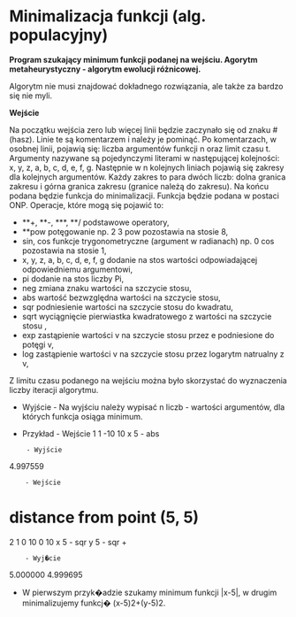 # Minimalizacja funkcji (alg. populacyjny)

**Program szukający minimum funkcji podanej na wejściu. Agorytm metaheurystyczny - algorytm ewolucji różnicowej.**

Algorytm nie musi znajdować dokładnego rozwiązania, ale także za bardzo się nie myli.


**Wejście**

Na początku wejścia zero lub więcej linii będzie zaczynało się od znaku # (hasz). Linie te są komentarzem i należy je pominąć. 
Po komentarzach, w osobnej linii, pojawią się: liczba argumentów funkcji n oraz limit czasu t. Argumenty nazywane są pojedynczymi literami w następującej kolejności: x, y, z, a, b, c, d, e, f, g.
Następnie w n kolejnych liniach pojawią się zakresy dla kolejnych argumentów. Każdy zakres to para dwóch liczb: dolna granica zakresu i górna granica zakresu (granice należą do zakresu). 
Na końcu podana będzie funkcja do minimalizacji. Funkcja będzie podana w postaci ONP. Operacje, które mogą się pojawić to:
* **+, **-, **\*, **/ podstawowe operatory,
* **pow potęgowanie np. 2 3 pow pozostawia na stosie 8,
* sin, cos funkcje trygonometryczne (argument w radianach) np. 0 cos pozostawia na stosie 1,
* x, y, z, a, b, c, d, e, f, g dodanie na stos wartości odpowiadającej odpowiedniemu argumentowi,
* pi dodanie na stos liczby Pi,
* neg  zmiana znaku wartości na szczycie stosu,
* abs wartość bezwzględna wartości na szczycie stosu,
* sqr podniesienie wartości na szczycie stosu do kwadratu,
* sqrt wyciągnięcie pierwiastka kwadratowego z wartości na szczycie stosu ,
* exp zastąpienie wartości v na szczycie stosu przez e podniesione do potęgi v,
* log zastąpienie wartości v na szczycie stosu przez logarytm natrualny z v,

Z limitu czasu podanego na wejściu można było skorzystać do wyznaczenia liczby iteracji algorytmu.
- Wyjście
        - Na wyjściu należy wypisać n liczb - wartości argumentów, dla których funkcja osiąga minimum.
    
 - Przykład
        - Wejście
1 1
-10 10
x 5 - abs

        - Wyjście
4.997559

        - Wejście
# distance from point (5, 5)
2 1
0 10
0 10
x 5 - sqr y 5 - sqr +

        - Wyj�cie
5.000000 4.999695

- W pierwszym przyk�adzie szukamy minimum funkcji |x-5|, w drugim minimalizujemy funkcj� (x-5)2+(y-5)2.
